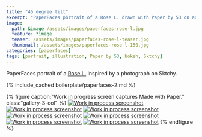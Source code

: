 ```yaml
---
title: "45 degree tilt"
excerpt: "PaperFaces portrait of a Rose L. drawn with Paper by 53 on an iPad."
image: 
  path: &image /assets/images/paperfaces-rose-l.jpg 
  feature: *image
  teaser: /assets/images/paperfaces-rose-l-teaser.jpg
  thumbnail: /assets/images/paperfaces-rose-l-150.jpg
categories: [paperfaces]
tags: [portrait, illustration, Paper by 53, bokeh, Sktchy]
---
```


PaperFaces portrait of a [Rose L.](http://sktchy.com/Bf0pYC ) inspired by a photograph on Sktchy.

{% include_cached boilerplate/paperfaces-2.md %}

{% figure caption:"Work in progress screen captures Made with Paper." class:"gallery-3-col" %}
[![Work in process screenshot](/assets/images/paperfaces-rose-l-process-1-600.jpg)](/assets/images/paperfaces-rose-l-process-1-lg.jpg)
[![Work in process screenshot](/assets/images/paperfaces-rose-l-process-2-600.jpg)](/assets/images/paperfaces-rose-l-process-2-lg.jpg)
[![Work in process screenshot](/assets/images/paperfaces-rose-l-process-3-600.jpg)](/assets/images/paperfaces-rose-l-process-3-lg.jpg)
[![Work in process screenshot](/assets/images/paperfaces-rose-l-process-4-600.jpg)](/assets/images/paperfaces-rose-l-process-4-lg.jpg)
[![Work in process screenshot](/assets/images/paperfaces-rose-l-process-5-600.jpg)](/assets/images/paperfaces-rose-l-process-5-lg.jpg)
[![Work in process screenshot](/assets/images/paperfaces-rose-l-process-6-600.jpg)](/assets/images/paperfaces-rose-l-process-6-lg.jpg)
[![Work in process screenshot](/assets/images/paperfaces-rose-l-process-7-600.jpg)](/assets/images/paperfaces-rose-l-process-7-lg.jpg)
{% endfigure %}
